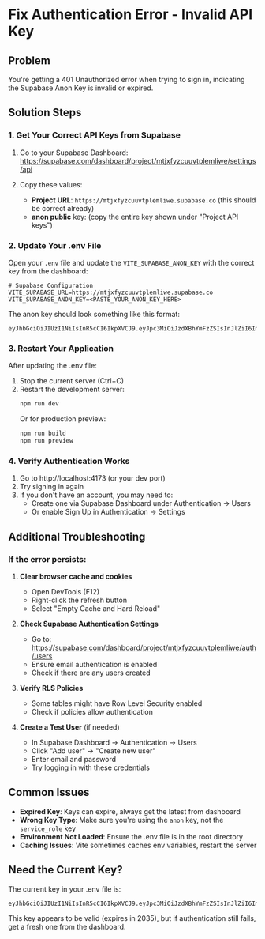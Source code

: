 # Fix Authentication Error - Invalid API Key

## Problem
You're getting a 401 Unauthorized error when trying to sign in, indicating the Supabase Anon Key is invalid or expired.

## Solution Steps

### 1. Get Your Correct API Keys from Supabase

1. Go to your Supabase Dashboard:
   https://supabase.com/dashboard/project/mtjxfyzcuuvtplemliwe/settings/api

2. Copy these values:
   - **Project URL**: `https://mtjxfyzcuuvtplemliwe.supabase.co` (this should be correct already)
   - **anon public** key: (copy the entire key shown under "Project API keys")

### 2. Update Your .env File

Open your `.env` file and update the `VITE_SUPABASE_ANON_KEY` with the correct key from the dashboard:

```env
# Supabase Configuration  
VITE_SUPABASE_URL=https://mtjxfyzcuuvtplemliwe.supabase.co
VITE_SUPABASE_ANON_KEY=<PASTE_YOUR_ANON_KEY_HERE>
```

The anon key should look something like this format:
```
eyJhbGciOiJIUzI1NiIsInR5cCI6IkpXVCJ9.eyJpc3MiOiJzdXBhYmFzZSIsInJlZiI6Im10anhmeXpjdXV2dHBsZW1saXdlIiwicm9sZSI6ImFub24iLCJpYXQiOjE3XXXXXXXX,ImV4cCI6MjA2XXXXXXX}.XXXXXXXXXXXXXXXXXXXXXXXXXXXXXXXXXXXXXXXXX
```

### 3. Restart Your Application

After updating the .env file:

1. Stop the current server (Ctrl+C)
2. Restart the development server:
   ```bash
   npm run dev
   ```
   Or for production preview:
   ```bash
   npm run build
   npm run preview
   ```

### 4. Verify Authentication Works

1. Go to http://localhost:4173 (or your dev port)
2. Try signing in again
3. If you don't have an account, you may need to:
   - Create one via Supabase Dashboard under Authentication → Users
   - Or enable Sign Up in Authentication → Settings

## Additional Troubleshooting

### If the error persists:

1. **Clear browser cache and cookies**
   - Open DevTools (F12)
   - Right-click the refresh button
   - Select "Empty Cache and Hard Reload"

2. **Check Supabase Authentication Settings**
   - Go to: https://supabase.com/dashboard/project/mtjxfyzcuuvtplemliwe/auth/users
   - Ensure email authentication is enabled
   - Check if there are any users created

3. **Verify RLS Policies**
   - Some tables might have Row Level Security enabled
   - Check if policies allow authentication

4. **Create a Test User** (if needed)
   - In Supabase Dashboard → Authentication → Users
   - Click "Add user" → "Create new user"
   - Enter email and password
   - Try logging in with these credentials

## Common Issues

- **Expired Key**: Keys can expire, always get the latest from dashboard
- **Wrong Key Type**: Make sure you're using the `anon` key, not the `service_role` key
- **Environment Not Loaded**: Ensure the .env file is in the root directory
- **Caching Issues**: Vite sometimes caches env variables, restart the server

## Need the Current Key?

The current key in your .env file is:
```
eyJhbGciOiJIUzI1NiIsInR5cCI6IkpXVCJ9.eyJpc3MiOiJzdXBhYmFzZSIsInJlZiI6Im10anhmeXpjdXV2dHBsZW1saXdlIiwicm9sZSI6ImFub24iLCJpYXQiOjE3NTMyNzU3NTYsImV4cCI6MjA2ODg1MTc1Nn0.KxsHhDcmJIDcPncNXgL05QvDvOm20l0t0vTQdSF0qPg
```

This key appears to be valid (expires in 2035), but if authentication still fails, get a fresh one from the dashboard.